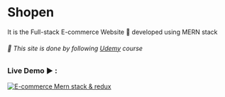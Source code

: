 # Shopen
It is the Full-stack E-commerce Website 🛒 developed using MERN stack

###### 📘 This site is done by following [Udemy](https://www.udemy.com/course/mern-ecommerce/) course


### Live Demo ▶️️ :

[![E-commerce Mern stack & redux](http://img.youtube.com/vi/Vf-UjSj2Tho/0.jpg)](http://www.youtube.com/watch?v=Vf-UjSj2Tho "E-commerce Mern stack & redux")

